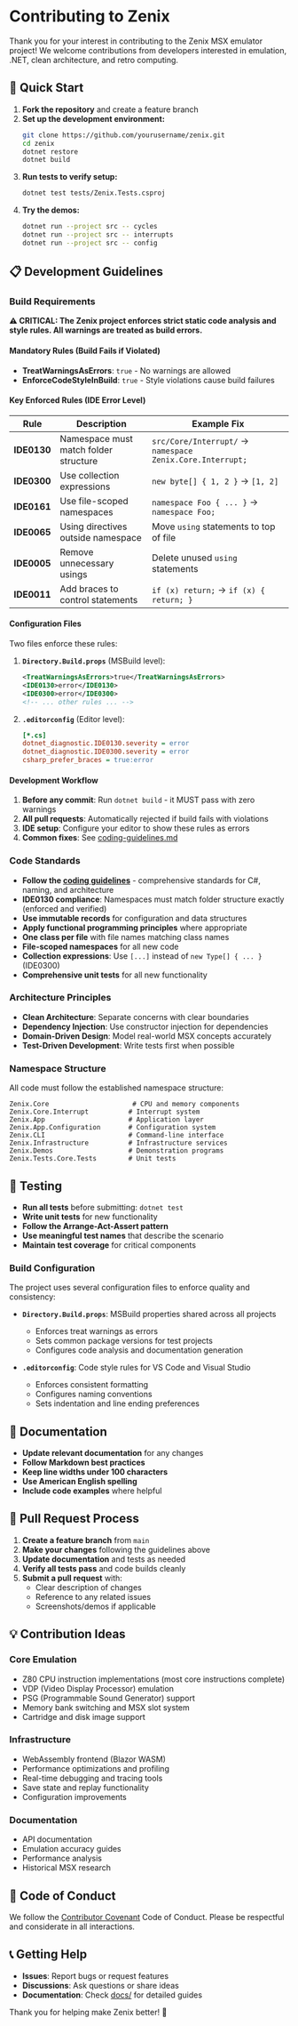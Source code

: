 # Contributing to Zenix

Thank you for your interest in contributing to the Zenix MSX emulator project! We welcome contributions from developers interested in emulation, .NET, clean architecture, and retro computing.

## 🚀 Quick Start

1. **Fork the repository** and create a feature branch
2. **Set up the development environment:**
   ```bash
   git clone https://github.com/yourusername/zenix.git
   cd zenix
   dotnet restore
   dotnet build
   ```
3. **Run tests to verify setup:**
   ```bash
   dotnet test tests/Zenix.Tests.csproj
   ```
4. **Try the demos:**
   ```bash
   dotnet run --project src -- cycles
   dotnet run --project src -- interrupts
   dotnet run --project src -- config
   ```

## 📋 Development Guidelines

### Build Requirements

**⚠️ CRITICAL: The Zenix project enforces strict static code analysis and style rules. All warnings are treated as build errors.**

#### **Mandatory Rules (Build Fails if Violated)**

- **TreatWarningsAsErrors**: `true` - No warnings are allowed
- **EnforceCodeStyleInBuild**: `true` - Style violations cause build failures

#### **Key Enforced Rules (IDE Error Level)**

| Rule | Description | Example Fix |
|------|-------------|-------------|
| **IDE0130** | Namespace must match folder structure | `src/Core/Interrupt/` → `namespace Zenix.Core.Interrupt;` |
| **IDE0300** | Use collection expressions | `new byte[] { 1, 2 }` → `[1, 2]` |
| **IDE0161** | Use file-scoped namespaces | `namespace Foo { ... }` → `namespace Foo;` |
| **IDE0065** | Using directives outside namespace | Move `using` statements to top of file |
| **IDE0005** | Remove unnecessary usings | Delete unused `using` statements |
| **IDE0011** | Add braces to control statements | `if (x) return;` → `if (x) { return; }` |

#### **Configuration Files**

Two files enforce these rules:

1. **`Directory.Build.props`** (MSBuild level):
   ```xml
   <TreatWarningsAsErrors>true</TreatWarningsAsErrors>
   <IDE0130>error</IDE0130>
   <IDE0300>error</IDE0300>
   <!-- ... other rules ... -->
   ```

2. **`.editorconfig`** (Editor level):
   ```ini
   [*.cs]
   dotnet_diagnostic.IDE0130.severity = error
   dotnet_diagnostic.IDE0300.severity = error
   csharp_prefer_braces = true:error
   ```

#### **Development Workflow**

1. **Before any commit**: Run `dotnet build` - it MUST pass with zero warnings
2. **All pull requests**: Automatically rejected if build fails with violations
3. **IDE setup**: Configure your editor to show these rules as errors
4. **Common fixes**: See [coding-guidelines.md](docs/coding-guidelines.md#how-to-fix-common-violations)

### Code Standards
- **Follow the [coding guidelines](docs/coding-guidelines.md)** - comprehensive standards for C#, naming, and architecture
- **IDE0130 compliance**: Namespaces must match folder structure exactly (enforced and verified)
- **Use immutable records** for configuration and data structures
- **Apply functional programming principles** where appropriate
- **One class per file** with file names matching class names
- **File-scoped namespaces** for all new code
- **Collection expressions**: Use `[...]` instead of `new Type[] { ... }` (IDE0300)
- **Comprehensive unit tests** for all new functionality

### Architecture Principles
- **Clean Architecture**: Separate concerns with clear boundaries
- **Dependency Injection**: Use constructor injection for dependencies
- **Domain-Driven Design**: Model real-world MSX concepts accurately
- **Test-Driven Development**: Write tests first when possible

### Namespace Structure
All code must follow the established namespace structure:
```
Zenix.Core                     # CPU and memory components
Zenix.Core.Interrupt          # Interrupt system
Zenix.App                     # Application layer
Zenix.App.Configuration       # Configuration system
Zenix.CLI                     # Command-line interface
Zenix.Infrastructure          # Infrastructure services
Zenix.Demos                   # Demonstration programs
Zenix.Tests.Core.Tests        # Unit tests
```

## 🧪 Testing

- **Run all tests** before submitting: `dotnet test`
- **Write unit tests** for new functionality
- **Follow the Arrange-Act-Assert pattern**
- **Use meaningful test names** that describe the scenario
- **Maintain test coverage** for critical components

### Build Configuration

The project uses several configuration files to enforce quality and consistency:

- **`Directory.Build.props`**: MSBuild properties shared across all projects
  - Enforces treat warnings as errors
  - Sets common package versions for test projects
  - Configures code analysis and documentation generation
  
- **`.editorconfig`**: Code style rules for VS Code and Visual Studio
  - Enforces consistent formatting
  - Configures naming conventions
  - Sets indentation and line ending preferences

## 📝 Documentation

- **Update relevant documentation** for any changes
- **Follow Markdown best practices**
- **Keep line widths under 100 characters**
- **Use American English spelling**
- **Include code examples** where helpful

## 🔄 Pull Request Process

1. **Create a feature branch** from `main`
2. **Make your changes** following the guidelines above
3. **Update documentation** and tests as needed
4. **Verify all tests pass** and code builds cleanly
5. **Submit a pull request** with:
   - Clear description of changes
   - Reference to any related issues
   - Screenshots/demos if applicable

## 💡 Contribution Ideas

### Core Emulation
- Z80 CPU instruction implementations (most core instructions complete)
- VDP (Video Display Processor) emulation
- PSG (Programmable Sound Generator) support  
- Memory bank switching and MSX slot system
- Cartridge and disk image support

### Infrastructure
- WebAssembly frontend (Blazor WASM)
- Performance optimizations and profiling
- Real-time debugging and tracing tools
- Save state and replay functionality
- Configuration improvements

### Documentation
- API documentation
- Emulation accuracy guides
- Performance analysis
- Historical MSX research

## 🤝 Code of Conduct

We follow the [Contributor Covenant](https://www.contributor-covenant.org/) Code of Conduct. Please be respectful and considerate in all interactions.

## 📞 Getting Help

- **Issues**: Report bugs or request features
- **Discussions**: Ask questions or share ideas
- **Documentation**: Check [docs/](docs/) for detailed guides

Thank you for helping make Zenix better! 🌟

